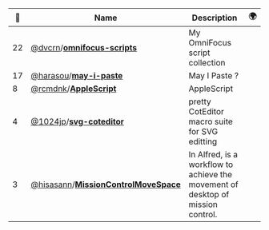 |:star2: | Name | Description | 🌍|
|---|---|---|---|
|22|[@dvcrn](https://github.com/dvcrn)/[**omnifocus-scripts**](https://github.com/dvcrn/omnifocus-scripts)|My OmniFocus script collection||
|17|[@harasou](https://github.com/harasou)/[**may-i-paste**](https://github.com/harasou/may-i-paste)|May I Paste ?||
|8|[@rcmdnk](https://github.com/rcmdnk)/[**AppleScript**](https://github.com/rcmdnk/AppleScript)|AppleScript||
|4|[@1024jp](https://github.com/1024jp)/[**svg-coteditor**](https://github.com/1024jp/svg-coteditor)|pretty CotEditor macro suite for SVG editting||
|3|[@hisasann](https://github.com/hisasann)/[**MissionControlMoveSpace**](https://github.com/hisasann/MissionControlMoveSpace)|In Alfred, is a workflow to achieve the movement of desktop of mission control.||

